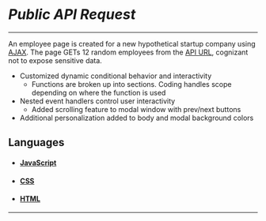 # *Public API Request*

------



An employee page is created for a new hypothetical startup company using [AJAX](https://developer.mozilla.org/en-US/docs/Web/Guide/AJAX).  The page GETs 12 random employees from the [API URL](https://developer.mozilla.org/en-US/docs/Web/API), cognizant not to expose sensitive data.

- Customized dynamic conditional behavior and interactivity 
  - Functions are broken up into sections.  Coding handles scope depending on where the function is used
- Nested event handlers control user interactivity
  - Added scrolling feature to modal window with prev/next buttons
- Additional personalization added to body and modal background colors

## Languages

- #### [JavaScript](https://developer.mozilla.org/en-US/docs/Web/JavaScript)

- #### [CSS](https://developer.mozilla.org/en-US/docs/Web/CSS)

- #### [HTML](https://developer.mozilla.org/en-US/docs/Web/HTML)

------

